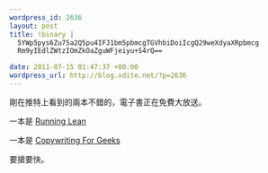 ```yaml
--- 
wordpress_id: 2636
layout: post
title: !binary |
  5YWp5pys6Zu75a2Q5pu4IFJ1bm5pbmcgTGVhbiDoiIcgQ29weXdyaXRpbmcg
  Rm9yIEdlZWtzIOmZkOaZguWFjeiyu+S4rQ==

date: 2011-07-15 01:47:37 +08:00
wordpress_url: http://blog.xdite.net/?p=2636
---
```

剛在推特上看到的兩本不錯的，電子書正在免費大放送。

一本是 <a href="http://www.runningleanhq.com/">Running Lean</a>

一本是 <a href="http://copywritingforgeeks.com/">Copywriting For Geeks</a>

要搶要快。
